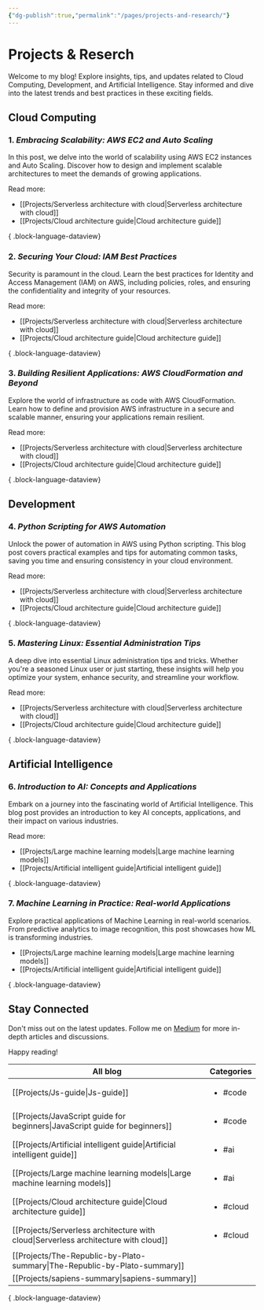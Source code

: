 ```yaml
---
{"dg-publish":true,"permalink":"/pages/projects-and-research/"}
---
```


# Projects & Reserch

Welcome to my blog! Explore insights, tips, and updates related to Cloud Computing, Development, and Artificial Intelligence. Stay informed and dive into the latest trends and best practices in these exciting fields.

## Cloud Computing

### 1. *Embracing Scalability: AWS EC2 and Auto Scaling*

In this post, we delve into the world of scalability using AWS EC2 instances and Auto Scaling. Discover how to design and implement scalable architectures to meet the demands of growing applications.

Read more:
- [[Projects/Serverless architecture with cloud\|Serverless architecture with cloud]]
- [[Projects/Cloud architecture guide\|Cloud architecture guide]]

{ .block-language-dataview}

### 2. *Securing Your Cloud: IAM Best Practices*

Security is paramount in the cloud. Learn the best practices for Identity and Access Management (IAM) on AWS, including policies, roles, and ensuring the confidentiality and integrity of your resources.

Read more:
- [[Projects/Serverless architecture with cloud\|Serverless architecture with cloud]]
- [[Projects/Cloud architecture guide\|Cloud architecture guide]]

{ .block-language-dataview}

### 3. *Building Resilient Applications: AWS CloudFormation and Beyond*

Explore the world of infrastructure as code with AWS CloudFormation. Learn how to define and provision AWS infrastructure in a secure and scalable manner, ensuring your applications remain resilient.

Read more:
- [[Projects/Serverless architecture with cloud\|Serverless architecture with cloud]]
- [[Projects/Cloud architecture guide\|Cloud architecture guide]]

{ .block-language-dataview}

## Development

### 4. *Python Scripting for AWS Automation*

Unlock the power of automation in AWS using Python scripting. This blog post covers practical examples and tips for automating common tasks, saving you time and ensuring consistency in your cloud environment.

Read more:
- [[Projects/Serverless architecture with cloud\|Serverless architecture with cloud]]
- [[Projects/Cloud architecture guide\|Cloud architecture guide]]

{ .block-language-dataview}

### 5. *Mastering Linux: Essential Administration Tips*

A deep dive into essential Linux administration tips and tricks. Whether you're a seasoned Linux user or just starting, these insights will help you optimize your system, enhance security, and streamline your workflow.

Read more:
- [[Projects/Serverless architecture with cloud\|Serverless architecture with cloud]]
- [[Projects/Cloud architecture guide\|Cloud architecture guide]]

{ .block-language-dataview}

## Artificial Intelligence

### 6. *Introduction to AI: Concepts and Applications*

Embark on a journey into the fascinating world of Artificial Intelligence. This blog post provides an introduction to key AI concepts, applications, and their impact on various industries.

Read more:
- [[Projects/Large machine learning models\|Large machine learning models]]
- [[Projects/Artificial intelligent guide\|Artificial intelligent guide]]

{ .block-language-dataview}

### 7. *Machine Learning in Practice: Real-world Applications*

Explore practical applications of Machine Learning in real-world scenarios. From predictive analytics to image recognition, this post showcases how ML is transforming industries.

- [[Projects/Large machine learning models\|Large machine learning models]]
- [[Projects/Artificial intelligent guide\|Artificial intelligent guide]]

{ .block-language-dataview}
## Stay Connected

Don't miss out on the latest updates. Follow me on [Medium](https://medium.com/@iefan) for more in-depth articles and discussions.

Happy reading!

| All blog                                                                               | Categories               |
| -------------------------------------------------------------------------------------- | ------------------------ |
| [[Projects/Js-guide\|Js-guide]]                                                     | <ul><li>#code</li></ul>  |
| [[Projects/JavaScript guide for beginners\|JavaScript guide for beginners]]         | <ul><li>#code</li></ul>  |
| [[Projects/Artificial intelligent guide\|Artificial intelligent guide]]             | <ul><li>#ai</li></ul>    |
| [[Projects/Large machine learning models\|Large machine learning models]]           | <ul><li>#ai</li></ul>    |
| [[Projects/Cloud architecture guide\|Cloud architecture guide]]                     | <ul><li>#cloud</li></ul> |
| [[Projects/Serverless architecture with cloud\|Serverless architecture with cloud]] | <ul><li>#cloud</li></ul> |
| [[Projects/The-Republic-by-Plato-summary\|The-Republic-by-Plato-summary]]           | <ul></ul>                |
| [[Projects/sapiens-summary\|sapiens-summary]]                                       | <ul></ul>                |

{ .block-language-dataview}
